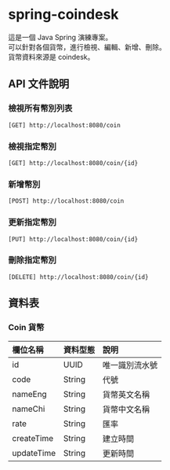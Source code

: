 # spring-coindesk

這是一個 Java Spring 演練專案。  
可以針對各個貨幣，進行檢視、編輯、新增、刪除。  
貨幣資料來源是 coindesk。

## API 文件說明

### 檢視所有幣別列表

`[GET] http://localhost:8080/coin`

### 檢視指定幣別

`[GET] http://localhost:8080/coin/{id}`

### 新增幣別

`[POST] http://localhost:8080/coin`

### 更新指定幣別

`[PUT] http://localhost:8080/coin/{id}`

### 刪除指定幣別

`[DELETE] http://localhost:8080/coin/{id}`

## 資料表

### Coin 貨幣

| 欄位名稱   | 資料型態 | 說明           |
|:---------- |:-------- |:-------------- |
| id         | UUID     | 唯一識別流水號 |
| code       | String   | 代號           |
| nameEng    | String   | 貨幣英文名稱   |
| nameChi    | String   | 貨幣中文名稱   |
| rate       | String   | 匯率           |
| createTime | String   | 建立時間       |
| updateTime | String   | 更新時間       |
